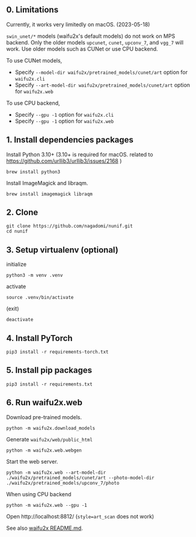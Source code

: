## 0. Limitations

Currently, it works very limitedly on macOS. (2023-05-18)

`swin_unet/*` models (waifu2x's default models) do not work on MPS backend.
Only the older models `upcunet`, `cunet`, `upconv_7`, and `vgg_7` will work.
Use older models such as CUNet or use CPU backend.

To use CUNet models,
- Specify `--model-dir waifu2x/pretrained_models/cunet/art` option for `waifu2x.cli`
- Specify `--art-model-dir waifu2x/pretrained_models/cunet/art` option for `waifu2x.web`

To use CPU backend,
- Specify `--gpu -1` option for `waifu2x.cli`
- Specify `--gpu -1` option for `waifu2x.web`

## 1. Install dependencies packages

Install Python 3.10+ (3.10+ is required for macOS. related to https://github.com/urllib3/urllib3/issues/2168 )

```
brew install python3
```

Install ImageMagick and libraqm.
```
brew install imagemagick libraqm
```

## 2. Clone

```
git clone https://github.com/nagadomi/nunif.git
cd nunif
```

## 3. Setup virtualenv (optional)

initialize
```
python3 -m venv .venv
```

activate
```
source .venv/bin/activate
```

(exit)
```
deactivate
```

## 4. Install PyTorch

```
pip3 install -r requirements-torch.txt
```

## 5. Install pip packages

```
pip3 install -r requirements.txt
```

## 6. Run waifu2x.web

Download pre-trained models.
```
python -m waifu2x.download_models
```

Generate `waifu2x/web/public_html`
```
python -m waifu2x.web.webgen
```

Start the web server.
```
python -m waifu2x.web --art-model-dir ./waifu2x/pretrained_models/cunet/art --photo-model-dir ./waifu2x/pretrained_models/upconv_7/photo
```

When using CPU backend
```
python -m waifu2x.web --gpu -1
```

Open http://localhost:8812/ (`style=art_scan` does not work)

See also [waifu2x README.md](waifu2x/README.md).
